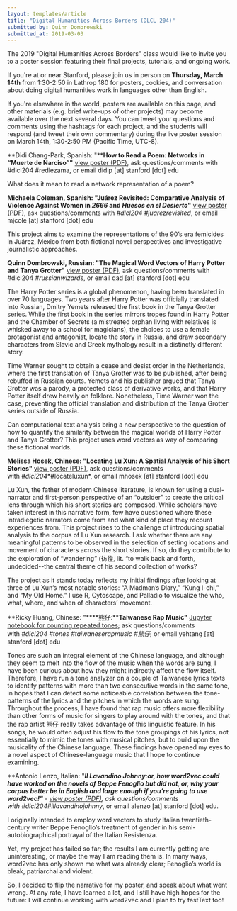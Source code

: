 ```yaml
---
layout: templates/article
title: "Digital Humanities Across Borders (DLCL 204)"
submitted_by: Quinn Dombrowski
submitted_at: 2019-03-03
---
```


The 2019 "Digital Humanities Across Borders" class would like to invite you to a poster session featuring their final projects, tutorials, and ongoing work.


If you're at or near Stanford, please join us in person on **Thursday, March 14th** from 1:30-2:50 in Lathrop 180 for posters, cookies, and conversation about doing digital humanities work in languages other than English.


If you're elsewhere in the world, posters are available on this page, and other materials (e.g. brief write-ups of other projects) may become available over the next several days. You can tweet your questions and comments using the hashtags for each project, and the students will respond (and tweet their own commentary) during the live poster session on March 14th, 1:30-2:50 PM (Pacific Time, UTC-8).


**Didi Chang-Park, Spanish: "****How to Read a Poem: Networks in “Muerte de Narciso”"**
[view poster (PDF)](https://drive.google.com/file/d/1DQhK6GSWwAkKCONTaPNRCi7IewWfwrBV/view?usp=sharing), ask questions/comments with #dlcl204 #redlezama, or email didip [at] stanford [dot] edu


What does it mean to read a network representation of a poem?





**Michaela Coleman, Spanish: "****Juárez Revisited: Comparative Analysis of Violence Against Women in *2666* and *Huesos en el Desierto*****"**
[view poster (PDF)](https://drive.google.com/file/d/1FDF4JCu5mvfSJLwoP91iNgiwFVYF-TO_/view?usp=sharing), ask questions/comments with *#dlcl204 #juarezrevisited*, or email mjcole [at] stanford [dot] edu


This project aims to examine the representations of the 90’s era femicides in Juárez, Mexico from both fictional novel perspectives and investigative journalistic approaches.





**Quinn Dombrowski, Russian: "The Magical Word Vectors of Harry Potter and Tanya Grotter"**
[view poster (PDF)](https://drive.google.com/file/d/1VKnFnMBIQ8d6GpgQEpR7wP4jps-ozlTy/view?usp=sharing), ask questions/comments with #dlcl204 *#russianwizards*, or email qad [at] stanford [dot] edu


The Harry Potter series is a global phenomenon, having been translated in over 70 languages. Two years after Harry Potter was officially translated into Russian, Dmitry Yemets released the first book in the Tanya Grotter series. While the first book in the series mirrors tropes found in Harry Potter and the Chamber of Secrets (a mistreated orphan living with relatives is whisked away to a school for magicians), the choices to use a female protagonist and antagonist, locate the story in Russia, and draw secondary characters from Slavic and Greek mythology result in a distinctly different story.


Time Warner sought to obtain a cease and desist order in the Netherlands, where the first translation of Tanya Grotter was to be published, after being rebuffed in Russian courts. Yemets and his publisher argued that Tanya Grotter was a parody, a protected class of derivative works, and that Harry Potter itself drew heavily on folklore. Nonetheless, Time Warner won the case, preventing the official translation and distribution of the Tanya Grotter series outside of Russia.


Can computational text analysis bring a new perspective to the question of how to quantify the similarity between the magical worlds of Harry Potter and Tanya Grotter? This project uses word vectors as way of comparing these fictional worlds.





**Melissa Hosek, Chinese: "****Locating Lu Xun: A Spatial Analysis of his Short Stories****"**
[view poster (PDF)](https://drive.google.com/file/d/1MIYWUR82q4dsqf4jWCh9v15gx6yhUPGe/view?usp=sharing), ask questions/comments with *#dlcl204**#locateluxun*, or email mhosek [at] stanford [dot] edu


Lu Xun, the father of modern Chinese literature, is known for using a dual-narrator and first-person perspective of an “outsider” to create the critical lens through which his short stories are composed. While scholars have taken interest in this narrative form, few have questioned where these intradiegetic narrators come from and what kind of place they recount experiences from. This project rises to the challenge of introducing spatial analysis to the corpus of Lu Xun research. I ask whether there are any meaningful patterns to be observed in the selection of setting locations and movement of characters across the short stories. If so, do they contribute to the exploration of “wandering” (彷徨, lit. “to walk back and forth, undecided--the central theme of his second collection of works?


The project as it stands today reflects my initial findings after looking at three of Lu Xun’s most notable stories: “A Madman’s Diary,” “Kung I-chi,” and “My Old Home.” I use R, Cytoscape, and Palladio to visualize the who, what, where, and when of characters’ movement.





**Ricky Huang, Chinese: "****熊仔:****Taiwanese Rap Music"**
[Jupyter notebook for counting repeated tones](https://github.com/quinnanya/dlcl204/blob/master/chinese/taiwanese-rap-analyzer.ipynb); ask questions/comments with *#dlcl204 #tones #taiwaneserapmusic #熊仔,* or email yehtang [at] stanford [dot] edu


Tones are such an integral element of the Chinese language, and although they seem to melt into the flow of the music when the words are sung, I have been curious about how they might indirectly affect the flow itself. Therefore, I have run a tone analyzer on a couple of Taiwanese lyrics texts to identify patterns with more than two consecutive words in the same tone, in hopes that I can detect some noticeable correlation between the tone-patterns of the lyrics and the pitches in which the words are sung. Throughout the process, I have found that rap music offers more flexibility than other forms of music for singers to play around with the tones, and that the rap artist 熊仔 really takes advantage of this linguistic feature. In his songs, he would often adjust his flow to the tone groupings of his lyrics, not essentially to mimic the tones with musical pitches, but to build upon the musicality of the Chinese language. These findings have opened my eyes to a novel aspect of Chinese-language music that I hope to continue examining.



**Antonio Lenzo, Italian: "****Il Lavandino Johnny:****or, how word2vec could have worked on the novels of Beppe Fenoglio but did not, or, why your corpus better be in English and large enough if you’re going to use word2vec!****"** - [view poster (PDF)](https://drive.google.com/file/d/1K9m3DPevKOFxPekh0nAJwPqiQQryPv1H/view?usp=sharing), ask questions/comments with *#dlcl204**#illavandinojohnny*, or email alenzo [at] stanford [dot] edu.


I originally intended to employ word vectors to study Italian twentieth-century writer Beppe Fenoglio’s treatment of gender in his semi-autobiographical portrayal of the Italian Resistenza.


Yet, my project has failed so far; the results I am currently getting are uninteresting, or maybe the way I am reading them is. In many ways, word2vec has only shown me what was already clear; Fenoglio’s world is bleak, patriarchal and violent.


So, I decided to flip the narrative for my poster, and speak about what went wrong. At any rate, I have learned a lot, and I still have high hopes for the future: I will continue working with word2vec and I plan to try fastText too!


